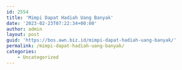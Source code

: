 ```yaml
---
id: 2554
title: 'Mimpi Dapat Hadiah Uang Banyak'
date: '2023-02-23T07:22:34+00:00'
author: admin
layout: post
guid: 'https://bos.awn.biz.id/mimpi-dapat-hadiah-uang-banyak/'
permalink: /mimpi-dapat-hadiah-uang-banyak/
categories:
    - Uncategorized
---
```


